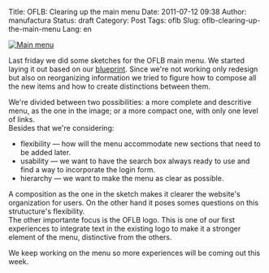Title: OFLB: Clearing up the main menu
Date: 2011-07-12 09:38
Author: manufactura
Status: draft
Category: Post
Tags: oflb
Slug: oflb-clearing-up-the-main-menu
Lang: en

[![Main menu]({static}/media/main-menu00.png "main-menu00")]({static}/media/main-menu00.png)

Last friday we did some sketches for the OFLB main menu. We started
laying it out based on our
[blueprint](https://blueprints.launchpad.net/openfontlibrary/+spec/header-menu).
Since we're not working only redesign but also on reorganizing
information we tried to figure how to compose all the new items and how
to create distinctions between them.

We're divided between two possibilities: a more complete and descritive
menu, as the one in the image; or a more compact one, with only one
level of links.  
Besides that we're considering:

-   flexibility — how will the menu accommodate new sections that need
    to be added later.
-   usability — we want to have the search box always ready to use and
    find a way to incorporate the login form.
-   hierarchy — we want to make the menu as clear as possible.

A composition as the one in the sketch makes it clearer the website's
organization for users. On the other hand it poses somes questions on
this strutucture's flexibility.  
The other importante focus is the OFLB logo. This is one of our first
experiences to integrate text in the existing logo to make it a stronger
element of the menu, distinctive from the others.

We keep working on the menu so more experiences will be coming out this
week.

